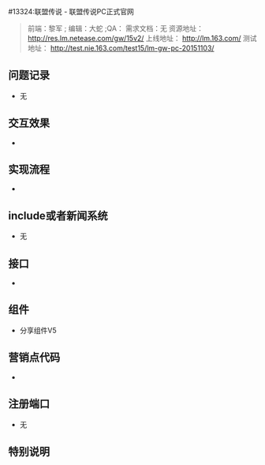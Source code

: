 #13324:联盟传说 - 联盟传说PC正式官网

> 前端：黎军 ; 编辑：大蛇 ;QA：
> 需求文档：无
> 资源地址： http://res.lm.netease.com/gw/15v2/
> 上线地址： http://lm.163.com/
> 测试地址： http://test.nie.163.com/test15/lm-gw-pc-20151103/

## 问题记录

+ 无

## 交互效果

+ 

## 实现流程

+ 


## include或者新闻系统

+ 无

## 接口

+ 


## 组件

+ 分享组件V5


## 营销点代码

+ 


## 注册端口

+ 无

## 特别说明